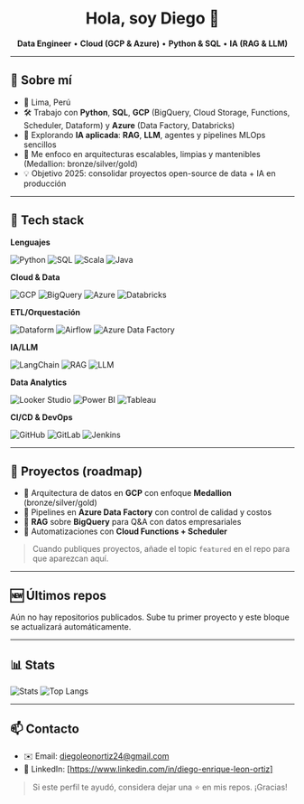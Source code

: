 <h1 align="center">Hola, soy Diego 👋</h1>
<p align="center">
  <b>Data Engineer</b> • <b>Cloud (GCP & Azure)</b> • <b>Python & SQL</b> • <b>IA (RAG & LLM)</b>
</p>

---

## 🚀 Sobre mí
- 📍 Lima, Perú
- 🛠 Trabajo con **Python**, **SQL**, **GCP** (BigQuery, Cloud Storage, Functions, Scheduler, Dataform) y **Azure** (Data Factory, Databricks)
- 🧠 Explorando **IA aplicada**: **RAG**, **LLM**, agentes y pipelines MLOps sencillos
- 🎯 Me enfoco en arquitecturas escalables, limpias y mantenibles (Medallion: bronze/silver/gold)
- 💡 Objetivo 2025: consolidar proyectos open-source de data + IA en producción

---

## 🧰 Tech stack

**Lenguajes**

![Python](https://img.shields.io/badge/Python-3776AB?logo=python&logoColor=white)
![SQL](https://img.shields.io/badge/SQL-336791?logo=postgresql&logoColor=white)
![Scala](https://img.shields.io/badge/Scala-DC322F?logo=scala&logoColor=white)
![Java](https://img.shields.io/badge/Java-007396?logo=java&logoColor=white)

**Cloud & Data**

![GCP](https://img.shields.io/badge/Google_Cloud-4285F4?logo=googlecloud&logoColor=white)
![BigQuery](https://img.shields.io/badge/BigQuery-669DF6?logo=googlebigquery&logoColor=white)
![Azure](https://img.shields.io/badge/Azure-0078D7?logo=microsoftazure&logoColor=white)
![Databricks](https://img.shields.io/badge/Databricks-FF3621?logo=databricks&logoColor=white)

**ETL/Orquestación**

![Dataform](https://img.shields.io/badge/Dataform-FF6F00?logo=googlecloud&logoColor=white)
![Airflow](https://img.shields.io/badge/Apache_Airflow-017CEE?logo=apacheairflow&logoColor=white)
![Azure Data Factory](https://img.shields.io/badge/Azure_Data_Factory-0078D4?logo=microsoftazure&logoColor=white)

**IA/LLM**

![LangChain](https://img.shields.io/badge/LangChain-2E86C1)
![RAG](https://img.shields.io/badge/RAG-4A235A)
![LLM](https://img.shields.io/badge/LLM-FF5733)

**Data Analytics**

![Looker Studio](https://img.shields.io/badge/Looker_Studio-4285F4?logo=google&logoColor=white)
![Power BI](https://img.shields.io/badge/Power_BI-F2C811?logo=powerbi&logoColor=black)
![Tableau](https://img.shields.io/badge/Tableau-E97627?logo=tableau&logoColor=white)

**CI/CD & DevOps**

![GitHub](https://img.shields.io/badge/GitHub-181717?logo=github&logoColor=white)
![GitLab](https://img.shields.io/badge/GitLab-FCA121?logo=gitlab&logoColor=white)
![Jenkins](https://img.shields.io/badge/Jenkins-D24939?logo=jenkins&logoColor=white)

---

## 📌 Proyectos (roadmap)
- 🔹 Arquitectura de datos en **GCP** con enfoque **Medallion** (bronze/silver/gold)
- 🔹 Pipelines en **Azure Data Factory** con control de calidad y costos
- 🔹 **RAG** sobre **BigQuery** para Q&A con datos empresariales
- 🔹 Automatizaciones con **Cloud Functions + Scheduler**

> Cuando publiques proyectos, añade el topic `featured` en el repo para que aparezcan aquí.

---

## 🆕 Últimos repos
<!-- LATEST-REPOS:START -->
Aún no hay repositorios publicados. Sube tu primer proyecto y este bloque se actualizará automáticamente.
<!-- LATEST-REPOS:END -->

---

## 📊 Stats

![Stats](https://github-readme-stats.vercel.app/api?username=DiegoLeon231018&show_icons=true&theme=tokyonight)
![Top Langs](https://github-readme-stats.vercel.app/api/top-langs/?username=DiegoLeon231018&layout=compact&theme=tokyonight)

---

## 📫 Contacto
- ✉️ Email: diegoleonortiz24@gmail.com
- 🔗 LinkedIn: [https://www.linkedin.com/in/diego-enrique-leon-ortiz]

> Si este perfil te ayudó, considera dejar una ⭐ en mis repos. ¡Gracias!

